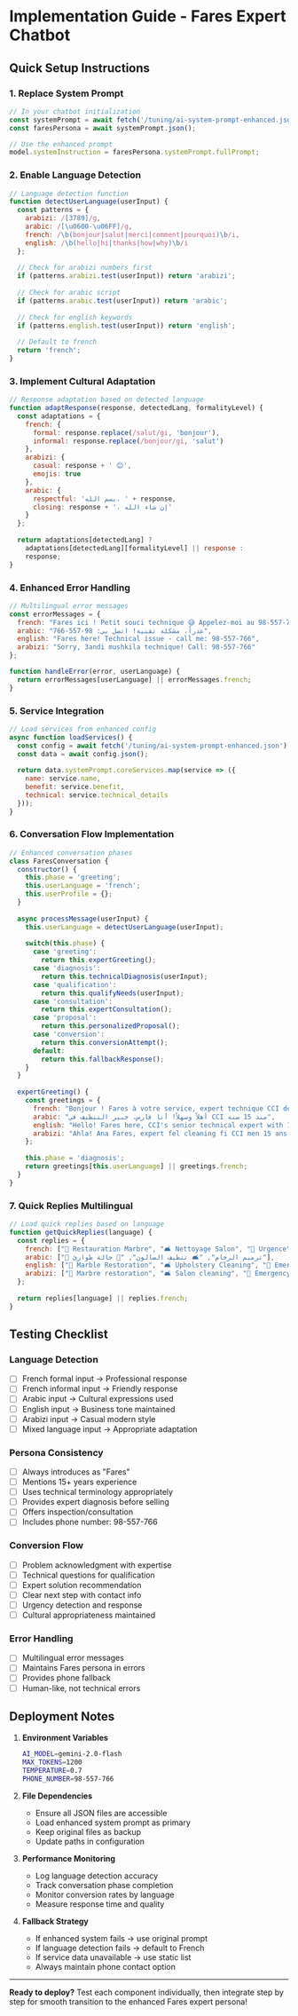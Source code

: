 # Implementation Guide - Fares Expert Chatbot

## Quick Setup Instructions

### 1. **Replace System Prompt**
```javascript
// In your chatbot initialization
const systemPrompt = await fetch('/tuning/ai-system-prompt-enhanced.json');
const faresPersona = await systemPrompt.json();

// Use the enhanced prompt
model.systemInstruction = faresPersona.systemPrompt.fullPrompt;
```

### 2. **Enable Language Detection**
```javascript
// Language detection function
function detectUserLanguage(userInput) {
  const patterns = {
    arabizi: /[3789]/g,
    arabic: /[\u0600-\u06FF]/g,
    french: /\b(bonjour|salut|merci|comment|pourquoi)\b/i,
    english: /\b(hello|hi|thanks|how|why)\b/i
  };
  
  // Check for arabizi numbers first
  if (patterns.arabizi.test(userInput)) return 'arabizi';
  
  // Check for arabic script
  if (patterns.arabic.test(userInput)) return 'arabic';
  
  // Check for english keywords
  if (patterns.english.test(userInput)) return 'english';
  
  // Default to french
  return 'french';
}
```

### 3. **Implement Cultural Adaptation**
```javascript
// Response adaptation based on detected language
function adaptResponse(response, detectedLang, formalityLevel) {
  const adaptations = {
    french: {
      formal: response.replace(/salut/gi, 'bonjour'),
      informal: response.replace(/bonjour/gi, 'salut')
    },
    arabizi: {
      casual: response + ' 😊',
      emojis: true
    },
    arabic: {
      respectful: 'بسم الله، ' + response,
      closing: response + '، إن شاء الله'
    }
  };
  
  return adaptations[detectedLang] ? 
    adaptations[detectedLang][formalityLevel] || response : 
    response;
}
```

### 4. **Enhanced Error Handling**
```javascript
// Multilingual error messages
const errorMessages = {
  french: "Fares ici ! Petit souci technique 😅 Appelez-moi au 98-557-766",
  arabic: "عذراً، مشكلة تقنية! اتصل بي: 98-557-766",
  english: "Fares here! Technical issue - call me: 98-557-766",
  arabizi: "Sorry, 3andi mushkila technique! Call: 98-557-766"
};

function handleError(error, userLanguage) {
  return errorMessages[userLanguage] || errorMessages.french;
}
```

### 5. **Service Integration**
```javascript
// Load services from enhanced config
async function loadServices() {
  const config = await fetch('/tuning/ai-system-prompt-enhanced.json');
  const data = await config.json();
  
  return data.systemPrompt.coreServices.map(service => ({
    name: service.name,
    benefit: service.benefit,
    technical: service.technical_details
  }));
}
```

### 6. **Conversation Flow Implementation**
```javascript
// Enhanced conversation phases
class FaresConversation {
  constructor() {
    this.phase = 'greeting';
    this.userLanguage = 'french';
    this.userProfile = {};
  }
  
  async processMessage(userInput) {
    this.userLanguage = detectUserLanguage(userInput);
    
    switch(this.phase) {
      case 'greeting':
        return this.expertGreeting();
      case 'diagnosis':
        return this.technicalDiagnosis(userInput);
      case 'qualification':
        return this.qualifyNeeds(userInput);
      case 'consultation':
        return this.expertConsultation();
      case 'proposal':
        return this.personalizedProposal();
      case 'conversion':
        return this.conversionAttempt();
      default:
        return this.fallbackResponse();
    }
  }
  
  expertGreeting() {
    const greetings = {
      french: "Bonjour ! Fares à votre service, expert technique CCI depuis 15 ans.",
      arabic: "أهلاً وسهلاً! أنا فارس، خبير التنظيف في CCI منذ 15 سنة",
      english: "Hello! Fares here, CCI's senior technical expert with 15+ years experience.",
      arabizi: "Ahla! Ana Fares, expert fel cleaning fi CCI men 15 ans 😊"
    };
    
    this.phase = 'diagnosis';
    return greetings[this.userLanguage] || greetings.french;
  }
}
```

### 7. **Quick Replies Multilingual**
```javascript
// Load quick replies based on language
function getQuickReplies(language) {
  const replies = {
    french: ["🏺 Restauration Marbre", "🛋️ Nettoyage Salon", "🚨 Urgence"],
    arabic: ["🏺 ترميم الرخام", "🛋️ تنظيف الصالون", "🚨 حالة طوارئ"],
    english: ["🏺 Marble Restoration", "🛋️ Upholstery Cleaning", "🚨 Emergency"],
    arabizi: ["🏺 Marbre restoration", "🛋️ Salon cleaning", "🚨 Emergency"]
  };
  
  return replies[language] || replies.french;
}
```

## Testing Checklist

### Language Detection
- [ ] French formal input → Professional response
- [ ] French informal input → Friendly response  
- [ ] Arabic input → Cultural expressions used
- [ ] English input → Business tone maintained
- [ ] Arabizi input → Casual modern style
- [ ] Mixed language input → Appropriate adaptation

### Persona Consistency  
- [ ] Always introduces as "Fares"
- [ ] Mentions 15+ years experience
- [ ] Uses technical terminology appropriately
- [ ] Provides expert diagnosis before selling
- [ ] Offers inspection/consultation
- [ ] Includes phone number: 98-557-766

### Conversion Flow
- [ ] Problem acknowledgment with expertise
- [ ] Technical questions for qualification
- [ ] Expert solution recommendation
- [ ] Clear next step with contact info
- [ ] Urgency detection and response
- [ ] Cultural appropriateness maintained

### Error Handling
- [ ] Multilingual error messages
- [ ] Maintains Fares persona in errors
- [ ] Provides phone fallback
- [ ] Human-like, not technical errors

## Deployment Notes

1. **Environment Variables**
   ```bash
   AI_MODEL=gemini-2.0-flash
   MAX_TOKENS=1200
   TEMPERATURE=0.7
   PHONE_NUMBER=98-557-766
   ```

2. **File Dependencies**
   - Ensure all JSON files are accessible
   - Load enhanced system prompt as primary
   - Keep original files as backup
   - Update paths in configuration

3. **Performance Monitoring**
   - Log language detection accuracy
   - Track conversation phase completion
   - Monitor conversion rates by language
   - Measure response time and quality

4. **Fallback Strategy**
   - If enhanced system fails → use original prompt
   - If language detection fails → default to French
   - If service data unavailable → use static list
   - Always maintain phone contact option

---

**Ready to deploy?** Test each component individually, then integrate step by step for smooth transition to the enhanced Fares expert persona!